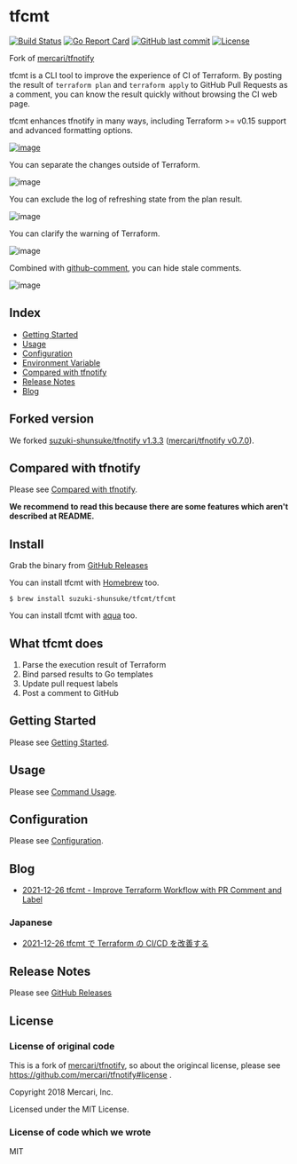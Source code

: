 # tfcmt

[![Build Status](https://github.com/suzuki-shunsuke/tfcmt/workflows/test/badge.svg)](https://github.com/suzuki-shunsuke/tfcmt/actions)
[![Go Report Card](https://goreportcard.com/badge/github.com/suzuki-shunsuke/tfcmt)](https://goreportcard.com/report/github.com/suzuki-shunsuke/tfcmt)
[![GitHub last commit](https://img.shields.io/github/last-commit/suzuki-shunsuke/tfcmt.svg)](https://github.com/suzuki-shunsuke/tfcmt)
[![License](http://img.shields.io/badge/license-mit-blue.svg?style=flat-square)](https://raw.githubusercontent.com/suzuki-shunsuke/tfcmt/master/LICENSE)

Fork of [mercari/tfnotify](https://github.com/mercari/tfnotify)

tfcmt is a CLI tool to improve the experience of CI of Terraform.
By posting the result of `terraform plan` and `terraform apply` to GitHub Pull Requests as a comment,
you can know the result quickly without browsing the CI web page.

tfcmt enhances tfnotify in many ways, including Terraform >= v0.15 support and advanced formatting options.

[![image](https://user-images.githubusercontent.com/13323303/136236949-bac1a28d-4db2-4a08-900a-708a0a02311c.png)](https://github.com/suzuki-shunsuke/tfcmt/pull/132#issuecomment-936490121)

You can separate the changes outside of Terraform.

![image](https://user-images.githubusercontent.com/13323303/136237505-fb4cbd05-1d73-4fb0-903b-1ca7e8173e7b.png)

You can exclude the log of refreshing state from the plan result.

![image](https://user-images.githubusercontent.com/13323303/136238225-1569f762-0087-4aae-a513-a63eb9701e05.png)

You can clarify the warning of Terraform.

![image](https://user-images.githubusercontent.com/13323303/136238685-be0bab01-f6cb-4b61-89fa-d94225e50ddb.png)

Combined with [github-comment](https://github.com/suzuki-shunsuke/github-comment), you can hide stale comments.

![image](https://user-images.githubusercontent.com/13323303/136240241-2f2e7455-8a2e-4fce-a91a-c8bab4d73510.png)

## Index

- [Getting Started](examples/getting-started)
- [Usage](docs/USAGE.md)
- [Configuration](docs/CONFIGURATION.md)
- [Environment Variable](docs/ENVIRONMENT_VARIABLE.md)
- [Compared with tfnotify](docs/COMPARED_WITH_TFNOTIFY.md)
- [Release Notes](https://github.com/suzuki-shunsuke/tfcmt/releases)
- [Blog](#blog)

## Forked version

We forked [suzuki-shunsuke/tfnotify v1.3.3](https://github.com/suzuki-shunsuke/tfnotify/releases/tag/v1.3.3) ([mercari/tfnotify v0.7.0](https://github.com/mercari/tfnotify/releases/tag/v0.7.0)).

## Compared with tfnotify

Please see [Compared with tfnotify](docs/COMPARED_WITH_TFNOTIFY.md).

**We recommend to read this because there are some features which aren't described at README.**

## Install

Grab the binary from [GitHub Releases](https://github.com/suzuki-shunsuke/tfcmt/releases)

You can install tfcmt with [Homebrew](https://brew.sh/) too.

```console
$ brew install suzuki-shunsuke/tfcmt/tfcmt
```

You can install tfcmt with [aqua](https://aquaproj.github.io/) too.

## What tfcmt does

1. Parse the execution result of Terraform
2. Bind parsed results to Go templates
3. Update pull request labels
4. Post a comment to GitHub

## Getting Started

Please see [Getting Started](examples/getting-started).

## Usage

Please see [Command Usage](docs/USAGE.md).

## Configuration

Please see [Configuration](docs/CONFIGURATION.md).

## Blog

* [2021-12-26 tfcmt - Improve Terraform Workflow with PR Comment and Label](https://dev.to/suzukishunsuke/tfcmt-improve-terraform-workflow-with-pr-comment-and-label-1kh7)

### Japanese

* [2021-12-26 tfcmt で Terraform の CI/CD を改善する](https://zenn.dev/shunsuke_suzuki/articles/improve-terraform-cicd-with-tfcmt)

## Release Notes

Please see [GitHub Releases](https://github.com/suzuki-shunsuke/tfcmt/releases)

## License

### License of original code

This is a fork of [mercari/tfnotify](https://github.com/mercari/tfnotify), so about the origincal license, please see https://github.com/mercari/tfnotify#license .

Copyright 2018 Mercari, Inc.

Licensed under the MIT License.

### License of code which we wrote

MIT
